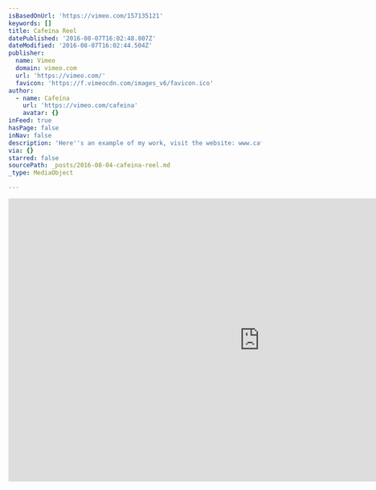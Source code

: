 ```yaml
---
isBasedOnUrl: 'https://vimeo.com/157135121'
keywords: []
title: Cafeína Reel
datePublished: '2016-08-07T16:02:48.807Z'
dateModified: '2016-08-07T16:02:44.504Z'
publisher:
  name: Vimeo
  domain: vimeo.com
  url: 'https://vimeo.com/'
  favicon: 'https://f.vimeocdn.com/images_v6/favicon.ico'
author:
  - name: Cafeína
    url: 'https://vimeo.com/cafeina'
    avatar: {}
inFeed: true
hasPage: false
inNav: false
description: 'Here''s an example of my work, visit the website: www.cafeina.cc'
via: {}
starred: false
sourcePath: _posts/2016-08-04-cafeina-reel.md
_type: MediaObject

---
```

<iframe src="https://cdn.embedly.com/widgets/media.html?src=https%3A%2F%2Fplayer.vimeo.com%2Fvideo%2F157135121&amp;url=https%3A%2F%2Fvimeo.com%2F157135121&amp;image=http%3A%2F%2Fi.vimeocdn.com%2Fvideo%2F558373446_1280.jpg&amp;key=b7d04c9b404c499eba89ee7072e1c4f7&amp;type=text%2Fhtml&amp;schema=vimeo" width="1000" height="563" scrolling="no" frameborder="0" allowfullscreen="" style=""></iframe>